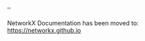 '<meta http-equiv="refresh" content="0; URL=https://networkx.github.io/documentation/latest/./reference/algorithms/generated/networkx.algorithms.isomorphism.GraphMatcher.isomorphisms_iter.html">'

NetworkX Documentation has been moved to:<br><a href="https://networkx.github.io">https://networkx.github.io</a>
